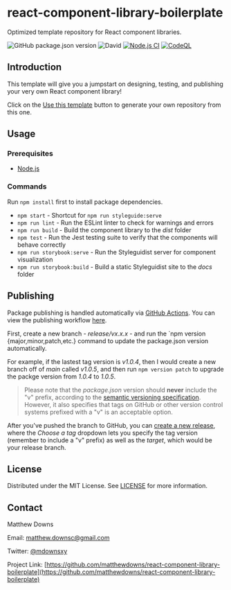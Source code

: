 # react-component-library-boilerplate

Optimized template repository for React component libraries.

![GitHub package.json version](https://img.shields.io/github/package-json/v/matthewdowns/react-component-library-boilerplate)
![David](https://img.shields.io/david/matthewdowns/react-component-library-boilerplate)
[![Node.js CI](https://github.com/matthewdowns/react-component-library-boilerplate/actions/workflows/node.js.yml/badge.svg)](https://github.com/matthewdowns/react-component-library-boilerplate/actions/workflows/node.js.yml)
[![CodeQL](https://github.com/matthewdowns/react-component-library-boilerplate/actions/workflows/codeql-analysis.yml/badge.svg)](https://github.com/matthewdowns/react-component-library-boilerplate/actions/workflows/codeql-analysis.yml)




## Introduction

This template will give you a jumpstart on designing, testing, and publishing your very own React component library!

Click on the [Use this template](https://github.com/matthewdowns/react-component-library-boilerplate/generate) button to generate your own repository from this one.




## Usage

### Prerequisites

* [Node.js](https://nodejs.org)

### Commands

Run `npm install` first to install package dependencies.

* `npm start` - Shortcut for `npm run styleguide:serve`
* `npm run lint` - Run the ESLint linter to check for warnings and errors
* `npm run build` - Build the component library to the _dist_ folder
* `npm test` - Run the Jest testing suite to verify that the components will behave correctly
* `npm run storybook:serve` - Run the Styleguidist server for component visualization
* `npm run storybook:build` - Build a static Styleguidist site to the _docs_ folder




## Publishing

Package publishing is handled automatically via [GitHub Actions](https://github.com/features/actions). You can view the publishing workflow [here](https://github.com/matthewdowns/react-component-library-boilerplate/.github/workflows/publish.yml).

First, create a new branch - _release/vx.x.x_ - and run the `npm version {major,minor,patch,etc.} command to update the package.json version automatically.

For example, if the lastest tag version is _v1.0.4_, then I would create a new branch off of _main_ called _v1.0.5_, and then run `npm version patch` to upgrade the packge version from _1.0.4_ to _1.0.5_. 

> Please note that the _package.json_ version should **never** include the "v" prefix, according to the [semantic versioning specification](https://semver.org/spec/v2.0.0#is-v123-a-semantic-version). However, it also specifies that tags on GitHub or other version control systems prefixed with a "v" is an acceptable option.

After you've pushed the branch to GitHub, you can [create a new release](https://github.com/matthewdowns/react-component-library-boilerplate/releases/new), where the _Choose a tag_ dropdown lets you specify the tag version (remember to include a "v" prefix) as well as the _target_, which would be your release branch.




## License

Distributed under the MIT License. See [LICENSE](https://github.com/matthewdowns/react-component-library-boilerplate/tree/main/LICENSE) for more information.




## Contact

Matthew Downs

Email: [matthew.downsc@gmail.com](mailto:matthew.downsc@gmail.com)

Twitter: [@mdownsxy](https://twitter.com/mdownsxy) 

Project Link: [https://github.com/matthewdowns/react-component-library-boilerplate](https://github.com/matthewdowns/react-component-library-boilerplate)
